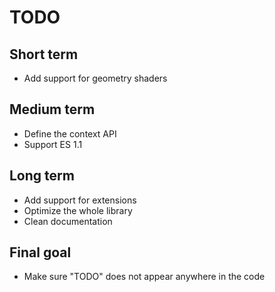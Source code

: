 # TODO

## Short term

- Add support for geometry shaders

## Medium term

- Define the context API
- Support ES 1.1

## Long term

- Add support for extensions
- Optimize the whole library
- Clean documentation

## Final goal

- Make sure "TODO" does not appear anywhere in the code